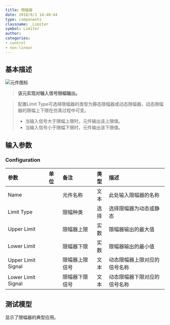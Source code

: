 ```yaml
---
title: 限幅器
date: 2018/8/1 14:40:44
type: components
classname: _Limiter
symbol: Limiter
author: 
categories: 
- control
- non-linear
---
```

## <span id="comp_desc">基本描述</span>
![元件图标]()

> **该元实现对输入信号限幅输出。**

> 配置Limit Type可选择限幅器的类型为静态限幅器或动态限幅器，动态限幅器的限幅上下限在仿真过程中可变。
> + 当输入信号大于限幅上限时，元件输出该上限值。
> + 当输入信号小于限幅下限时，元件输出该下限值。

## <span id="comp_params">输入参数</span>
### <span id="comp_params_group_Configuration">Configuration</span>
| 参数 | 单位 | 备注 | 类型 | 描述 |
| :--- | :--- | :--- | :--: | :--- |
| <span id="comp_params_param_Name">Name</span> |  | 元件名称 | 文本 | 此处输入限幅器的名称 |
| <span id="comp_params_param_Limtype">Limit Type</span> |  | 限幅种类 | 选择 | 选择限幅器为动态或静态 |
| <span id="comp_params_param_UL">Upper Limit</span> |  | 限幅器上限 | 实数 | 限幅器输出的最大值 |
| <span id="comp_params_param_LL">Lower Limit</span> |  | 限幅器下限 | 实数 | 限幅器输出的最小值 |
| <span id="comp_params_param_DUL">Upper Limit Signal</span> |  | 限幅器上限信号 | 文本 | 动态限幅器上限对应的信号名称 |
| <span id="comp_params_param_DLL">Lower Limit Signal</span> |  | 限幅器下限信号 | 文本 | 动态限幅器下限对应的信号名称 |

[Name]: #comp_params_param_Name "Name"
[Upper Limit]: #comp_params_param_UL "Upper Limit"
[Lower Limit]: #comp_params_param_LL "Lower Limit"
[Limit Type]: #comp_params_param_Limtype "Limit Type"
[Upper Limit Signal]: #comp_params_param_DUL "Upper Limit Signal"
[Lower Limit Signal]: #comp_params_param_DLL "Lower Limit Signal"

## <span id="comp_example">测试模型</span>
[<test name>](<test link>)显示了限幅器的典型应用。






